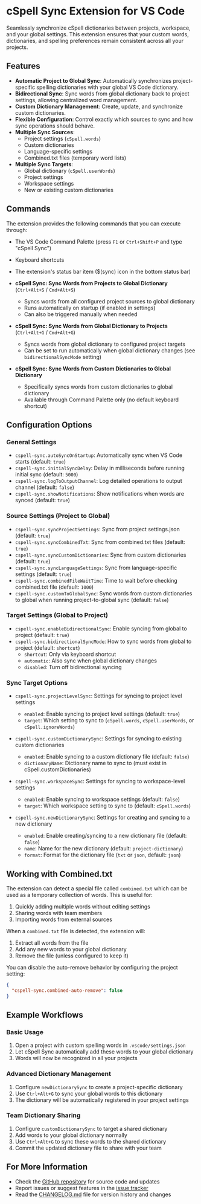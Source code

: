 # cSpell Sync Extension for VS Code

Seamlessly synchronize cSpell dictionaries between projects, workspace, and your global settings. This extension ensures that your custom words, dictionaries, and spelling preferences remain consistent across all your projects.

## Features

- **Automatic Project to Global Sync**: Automatically synchronizes project-specific spelling dictionaries with your global VS Code dictionary.
- **Bidirectional Sync**: Sync words from global dictionary back to project settings, allowing centralized word management.
- **Custom Dictionary Management**: Create, update, and synchronize custom dictionaries.
- **Flexible Configuration**: Control exactly which sources to sync and how sync operations should behave.
- **Multiple Sync Sources**:
  - Project settings (`cSpell.words`)
  - Custom dictionaries
  - Language-specific settings
  - Combined.txt files (temporary word lists)
- **Multiple Sync Targets**:
  - Global dictionary (`cSpell.userWords`)
  - Project settings
  - Workspace settings
  - New or existing custom dictionaries

## Commands

The extension provides the following commands that you can execute through:
- The VS Code Command Palette (press `F1` or `Ctrl+Shift+P` and type "cSpell Sync")
- Keyboard shortcuts
- The extension's status bar item ($(sync) icon in the bottom status bar)

- **cSpell Sync: Sync Words from Projects to Global Dictionary** (`Ctrl+Alt+S` / `Cmd+Alt+S`)
  - Syncs words from all configured project sources to global dictionary
  - Runs automatically on startup (if enabled in settings)
  - Can also be triggered manually when needed

- **cSpell Sync: Sync Words from Global Dictionary to Projects** (`Ctrl+Alt+G` / `Cmd+Alt+G`)
  - Syncs words from global dictionary to configured project targets
  - Can be set to run automatically when global dictionary changes (see `bidirectionalSyncMode` setting)

- **cSpell Sync: Sync Words from Custom Dictionaries to Global Dictionary** 
  - Specifically syncs words from custom dictionaries to global dictionary
  - Available through Command Palette only (no default keyboard shortcut)

## Configuration Options

### General Settings

- `cspell-sync.autoSyncOnStartup`: Automatically sync when VS Code starts (default: `true`)
- `cspell-sync.initialSyncDelay`: Delay in milliseconds before running initial sync (default: `5000`)
- `cspell-sync.logToOutputChannel`: Log detailed operations to output channel (default: `false`)
- `cspell-sync.showNotifications`: Show notifications when words are synced (default: `true`)

### Source Settings (Project to Global)

- `cspell-sync.syncProjectSettings`: Sync from project settings.json (default: `true`)
- `cspell-sync.syncCombinedTxt`: Sync from combined.txt files (default: `true`)
- `cspell-sync.syncCustomDictionaries`: Sync from custom dictionaries (default: `true`)
- `cspell-sync.syncLanguageSettings`: Sync from language-specific settings (default: `true`)
- `cspell-sync.combinedFileWaitTime`: Time to wait before checking combined.txt file (default: `1000`)
- `cspell-sync.customToGlobalSync`: Sync words from custom dictionaries to global when running project-to-global sync (default: `false`)

### Target Settings (Global to Project)

- `cspell-sync.enableBidirectionalSync`: Enable syncing from global to project (default: `true`)
- `cspell-sync.bidirectionalSyncMode`: How to sync words from global to project (default: `shortcut`)
  - `shortcut`: Only via keyboard shortcut
  - `automatic`: Also sync when global dictionary changes
  - `disabled`: Turn off bidirectional syncing

### Sync Target Options

- `cspell-sync.projectLevelSync`: Settings for syncing to project level settings
  - `enabled`: Enable syncing to project level settings (default: `true`)
  - `target`: Which setting to sync to (`cSpell.words`, `cSpell.userWords`, or `cSpell.ignoreWords`)

- `cspell-sync.customDictionarySync`: Settings for syncing to existing custom dictionaries
  - `enabled`: Enable syncing to a custom dictionary file (default: `false`)
  - `dictionaryName`: Dictionary name to sync to (must exist in cSpell.customDictionaries)

- `cspell-sync.workspaceSync`: Settings for syncing to workspace-level settings
  - `enabled`: Enable syncing to workspace settings (default: `false`)
  - `target`: Which workspace setting to sync to (default: `cSpell.words`)

- `cspell-sync.newDictionarySync`: Settings for creating and syncing to a new dictionary
  - `enabled`: Enable creating/syncing to a new dictionary file (default: `false`)
  - `name`: Name for the new dictionary (default: `project-dictionary`)
  - `format`: Format for the dictionary file (`txt` or `json`, default: `json`)

## Working with Combined.txt

The extension can detect a special file called `combined.txt` which can be used as a temporary collection of words. This is useful for:

1. Quickly adding multiple words without editing settings
2. Sharing words with team members
3. Importing words from external sources

When a `combined.txt` file is detected, the extension will:
1. Extract all words from the file
2. Add any new words to your global dictionary
3. Remove the file (unless configured to keep it)

You can disable the auto-remove behavior by configuring the project setting:
```json
{
  "cspell-sync.combined-auto-remove": false
}
```

## Example Workflows

### Basic Usage

1. Open a project with custom spelling words in `.vscode/settings.json`
2. Let cSpell Sync automatically add these words to your global dictionary
3. Words will now be recognized in all your projects

### Advanced Dictionary Management

1. Configure `newDictionarySync` to create a project-specific dictionary
2. Use `Ctrl+Alt+G` to sync your global words to this dictionary
3. The dictionary will be automatically registered in your project settings

### Team Dictionary Sharing

1. Configure `customDictionarySync` to target a shared dictionary
2. Add words to your global dictionary normally
3. Use `Ctrl+Alt+G` to sync these words to the shared dictionary
4. Commit the updated dictionary file to share with your team

## For More Information

- Check the [GitHub repository](https://github.com/Life-Experimentalist/cspell-sync) for source code and updates
- Report issues or suggest features in the [issue tracker](https://github.com/yourusername/cspell-sync/issues)
- Read the [CHANGELOG.md](CHANGELOG.md) file for version history and changes

